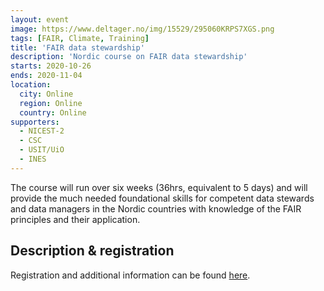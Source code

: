 ```yaml
---
layout: event
image: https://www.deltager.no/img/15529/295060KRPS7XGS.png
tags: [FAIR, Climate, Training]
title: 'FAIR data stewardship'
description: 'Nordic course on FAIR data stewardship'
starts: 2020-10-26
ends: 2020-11-04
location:
  city: Online
  region: Online
  country: Online
supporters:
  - NICEST-2
  - CSC
  - USIT/UiO
  - INES
---
```


The course will run over six weeks (36hrs, equivalent to 5 days) and will provide the much needed foundational skills for competent data stewards and data managers in the Nordic countries with knowledge of the FAIR principles and their application. 

## Description & registration

Registration and additional information can be found [here](https://www.deltager.no/fair_data_stewardship_sweden#init).


